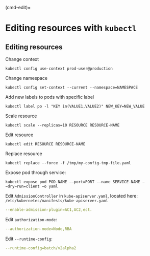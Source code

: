 (cmd-edit)=

# Editing resources with `kubectl`


## Editing resources
 
Change context

``` console
kubectl config use-context prod-user@production
```

Change namespace

``` console
kubectl config set-context --current --namespace=NAMESPACE
```

Add new labels to pods with specific label

```console
kubectl label po -l "KEY in(VALUE1,VALUE2)" NEW_KEY=NEW_VALUE
```

Scale resource

``` console
kubectl scale --replicas=10 RESOURCE RESOURCE-NAME
```

Edit resource

``` console
kubectl edit RESOURCE RESOURCE-NAME
```

Replace resource
```console
kubectl replace --force -f /tmp/my-config-tmp-file.yaml
```

Expose pod through service:
```console
kubectl expose pod POD-NAME −−port=PORT −−name SERVICE-NAME −−dry−run=client −o yaml
```

Edit `AdmissionController` in `kube-apiserver.yaml`, located here: `/etc/kubernetes/manifests/kube-apiserver.yaml`
````yaml
--enable-admission-plugin=AC1,AC2,ect.
````
Edit `authorization-mode`:
````yaml
--authorization-mode=Node,RBA
````
Edit `--runtime-config`:
````yaml
--runtime-config=batch/v2alpha2
````



